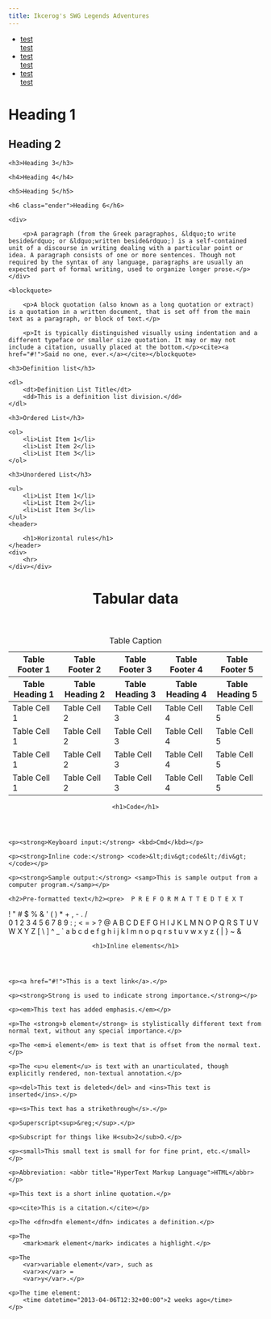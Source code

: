 ```yaml
---
title: Ikcerog's SWG Legends Adventures 
---
```


<div id="hero-section">
  <ul id="cards">
    <li class="card">
      <a href="[https://google.com](https://ikcerog.github.io/Swglegends-adventures/2023/08/07/A-NOOB-HOPE.html)" title="A Noob Hope.">
        <div class="image" style="background-image: url('first-photo.png');"></div>
        <div class="headline">test</div>
        <div class="subhead">test</div>
      </a>
    </li>
    <li class="card">
      <a href="https://google.com" title="Sweeeet.">
        <div class="image" style="background-image: url('/assets/img/waves.svg');"></div>
        <div class="headline">test</div>
        <div class="subhead">test</div>
      </a>
    </li>
    <li class="card">
      <a href="https://google.com" title="Awesome.">
        <div class="image" style="background-image: url('https://via.placeholder.com/900x500');"></div>
        <div class="headline">test</div>
        <div class="subhead">test</div>
      </a>
    </li>
  </ul>
</div>

  <h1 class="starter">Heading 1</h1>

<h2>Heading 2</h2>

	<h3>Heading 3</h3>

	<h4>Heading 4</h4>

	<h5>Heading 5</h5>

	<h6 class="ender">Heading 6</h6>
  
	<div>

		<p>A paragraph (from the Greek paragraphos, &ldquo;to write beside&rdquo; or &ldquo;written beside&rdquo;) is a self-contained unit of a discourse in writing dealing with a particular point or idea. A paragraph consists of one or more sentences. Though not required by the syntax of any language, paragraphs are usually an expected part of formal writing, used to organize longer prose.</p>
	</div>

	<blockquote>

		<p>A block quotation (also known as a long quotation or extract) is a quotation in a written document, that is set off from the main text as a paragraph, or block of text.</p>

		<p>It is typically distinguished visually using indentation and a different typeface or smaller size quotation. It may or may not include a citation, usually placed at the bottom.</p><cite><a href="#!">Said no one, ever.</a></cite></blockquote>

	<h3>Definition list</h3>

	<dl>
		<dt>Definition List Title</dt>
		<dd>This is a definition list division.</dd>
	</dl>

	<h3>Ordered List</h3>

	<ol>
		<li>List Item 1</li>
		<li>List Item 2</li>
		<li>List Item 3</li>
	</ol>

	<h3>Unordered List</h3>

	<ul>
		<li>List Item 1</li>
		<li>List Item 2</li>
		<li>List Item 3</li>
	</ul>
	<header>

		<h1>Horizontal rules</h1>
	</header>
	<div>
		<hr>
	</div></div>
<header>

<h1>Tabular data</h1>
</header>

<table>
	<thead>
		<tr>
			<th>Table Footer 1</th>
			<th>Table Footer 2</th>
			<th>Table Footer 3</th>
			<th>Table Footer 4</th>
			<th>Table Footer 5</th>
		</tr>
	</thead>
	<caption>Table Caption</caption>
	<thead>
		<tr>
			<th>Table Heading 1</th>
			<th>Table Heading 2</th>
			<th>Table Heading 3</th>
			<th>Table Heading 4</th>
			<th>Table Heading 5</th>
		</tr>
	</thead>
	<tbody>
		<tr>
			<td>Table Cell 1</td>
			<td>Table Cell 2</td>
			<td>Table Cell 3</td>
			<td>Table Cell 4</td>
			<td>Table Cell 5</td>
		</tr>
		<tr>
			<td>Table Cell 1</td>
			<td>Table Cell 2</td>
			<td>Table Cell 3</td>
			<td>Table Cell 4</td>
			<td>Table Cell 5</td>
		</tr>
		<tr>
			<td>Table Cell 1</td>
			<td>Table Cell 2</td>
			<td>Table Cell 3</td>
			<td>Table Cell 4</td>
			<td>Table Cell 5</td>
		</tr>
		<tr>
			<td>Table Cell 1</td>
			<td>Table Cell 2</td>
			<td>Table Cell 3</td>
			<td>Table Cell 4</td>
			<td>Table Cell 5</td>
		</tr>
	</tbody>
</table>
<header>

	<h1>Code</h1>
</header>
<div>

	<p><strong>Keyboard input:</strong> <kbd>Cmd</kbd></p>

	<p><strong>Inline code:</strong> <code>&lt;div&gt;code&lt;/div&gt;</code></p>

	<p><strong>Sample output:</strong> <samp>This is sample output from a computer program.</samp></p>

	<h2>Pre-formatted text</h2><pre>  P R E F O R M A T T E D T E X T
  ! &quot; # $ % &amp; &#39; ( ) * + , - . / \
  0 1 2 3 4 5 6 7 8 9 : ; &lt; = &gt; ?
  @ A B C D E F G H I J K L M N O
  P Q R S T U V W X Y Z [ \ ] ^ _
  ` a b c d e f g h i j k l m n o
  p q r s t u v w x y z { | } ~ &amp;</pre></div>
<header>

	<h1>Inline elements</h1>
</header>
<div>

	<p><a href="#!">This is a text link</a>.</p>

	<p><strong>Strong is used to indicate strong importance.</strong></p>

	<p><em>This text has added emphasis.</em></p>

	<p>The <strong>b element</strong> is stylistically different text from normal text, without any special importance.</p>

	<p>The <em>i element</em> is text that is offset from the normal text.</p>

	<p>The <u>u element</u> is text with an unarticulated, though explicitly rendered, non-textual annotation.</p>

	<p><del>This text is deleted</del> and <ins>This text is inserted</ins>.</p>

	<p><s>This text has a strikethrough</s>.</p>

	<p>Superscript<sup>&reg;</sup>.</p>

	<p>Subscript for things like H<sub>2</sub>O.</p>

	<p><small>This small text is small for for fine print, etc.</small></p>

	<p>Abbreviation: <abbr title="HyperText Markup Language">HTML</abbr></p>

	<p>This text is a short inline quotation.</p>

	<p><cite>This is a citation.</cite></p>

	<p>The <dfn>dfn element</dfn> indicates a definition.</p>

	<p>The
		<mark>mark element</mark> indicates a highlight.</p>

	<p>The
		<var>variable element</var>, such as
		<var>x</var> =
		<var>y</var>.</p>

	<p>The time element:
		<time datetime="2013-04-06T12:32+00:00">2 weeks ago</time>
	</p>
</div>
